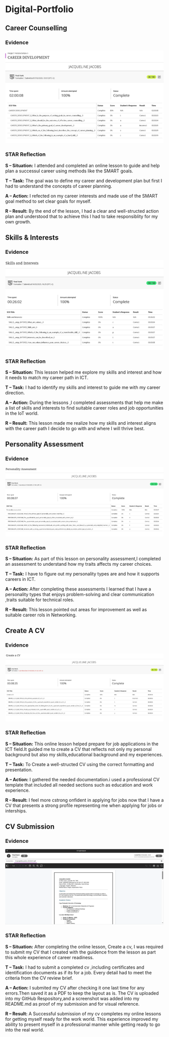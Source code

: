 # Digital-Portfolio

## Career Counselling

### Evidence
![Career Development Result](Evidence/Career_Development.png)

### STAR Reflection
**S – Situation:**  I attended and completed an online lesson to guide and help plan a successul career using methods like the SMART goals.

**T – Task:**  The goal was to define my career and development plan but first I had to understand the concepts of career planning. 

**A – Action:** I refected on my career interests and made use of the SMART goal method to set clear goals for myself.

**R – Result:** By the end of the lesson, I had a clear and well-structed action plan and understood that to achieve this I had to take responsiblity for my own growth.

## Skills & Interests

### Evidence
![Skills and Interests Result](Evidence/Skills_&_Interests.png)

### STAR Reflection
**S – Situation:**   This lesson helped me explore my skills and interest and how it needs to match my career path in ICT.

**T – Task:**   I had to identify my skills and interest to guide me with my career direction.

**A – Action:**   During the lessons ,I completed assessments that help me make a list of skills and interests to find suitable career roles and job opportunities in the IoT world.

**R – Result:** This lesson made me realize how my skills and interest aligns with the career path I decide to go with and where I will thrive best.

## Personality Assessment

### Evidence
![Personality_Assessment Result](Evidence/Personality_Assessment.png)

### STAR Reflection
**S – Situation:**  As part of this lesson on personality assessment,I completed an assessment to understand how my traits affects my career choices.

**T – Task:** I have to figure out my personality types are and how it supports careers in ICT.   

**A – Action:**   After completing these assessments I learned that I have a personality types that enjoys problem-solving and clear communication ,traits suitable for technical roles.

**R – Result:** This lesson pointed out areas for improvement as well as suitable career rols in Networking.

## Create A CV

### Evidence
![Create_A_CV Result](Evidence/create_a_cv.PNG)

### STAR Reflection
**S – Situation:** This online lesson helped prepare for job applications in the ICT field.It guided me to create a CV that reflects not only my personal background but also my skills,educational background and my experiences.

**T – Task:** To Create a well-structed CV using the correct formatting and presentation.

**A – Action:** I gathered the needed documentation.i used a professional CV template that included all needed sections such as education and work experience.

**R – Result:** I feel more  cstrong onfident in applying for jobs now that I have a CV that presents a strong profile representing me when applying for jobs or interships.

## CV Submission

### Evidence
![CV Submission ](Evidence/CV_Submission.PNG)

### STAR Reflection
**S – Situation:**  After completing the online lesson, Create a cv, I was required to submit my CV that I created with the guidence from the lesson as part this whole experience of career readiness.

**T – Task:** I had to  submit a completed cv ,including certificates and identification documents as if its for a job. Every detail had to meet the criteria from the CV review brief.

**A – Action:** I submited my CV after checking it one last time for any errors.Then saved it as a PDF to keep the layout as is. The CV is uploaded into my GitHub Respository,and a screenshot was added into my README.md as proof of my submission and for visual reference.

**R – Result:** A Successful submission of my cv completes my online lessons for getting myself ready for the work world. This experience improved my ability to present myself in a professional manner while getting ready to go into the real world. 
